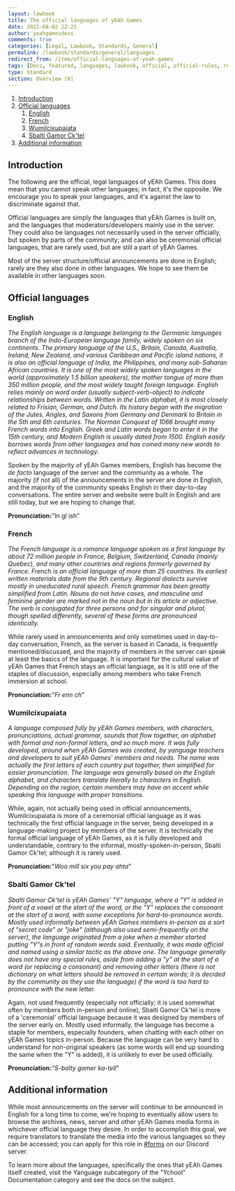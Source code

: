```yaml
---
layout: lawbook
title: The official languages of yEAh Games
date: 2022-08-02 22:21
author: yeahgamesdevs
comments: true
categories: [Legal, Lawbook, Standards, General]
permalink: /lawbook/standards/general/languages
redirect_from: /item/official-languages-of-yeah-games
tags: [Docs, featured, languages, lawbook, official, official-rules, rule-docs, rules, Rules/lawbook, Yanguage]
type: Standard
section: Overview [0]
---
```

<!-- wp:table-of-contents {"headings":[{"content":"Introduction","level":2,"link":"https://yeaharchives.wordpress.com/2022/08/02/the-official-languages-of-yeah-games/#introduction"},{"content":"Official languages","level":2,"link":"https://yeaharchives.wordpress.com/2022/08/02/the-official-languages-of-yeah-games/#official-languages"},{"content":"English","level":3,"link":"https://yeaharchives.wordpress.com/2022/08/02/the-official-languages-of-yeah-games/#english"},{"content":"French","level":3,"link":"https://yeaharchives.wordpress.com/2022/08/02/the-official-languages-of-yeah-games/#french"},{"content":"Wumilcixupaiata","level":3,"link":"https://yeaharchives.wordpress.com/2022/08/02/the-official-languages-of-yeah-games/#wumilcixupaiata"},{"content":"Sbalti Gamor Ck'tel","level":3,"link":"https://yeaharchives.wordpress.com/2022/08/02/the-official-languages-of-yeah-games/#sbalti-gamor-ck-tel"},{"content":"Additional information","level":2,"link":"https://yeaharchives.wordpress.com/2022/08/02/the-official-languages-of-yeah-games/#additional-information"}]} -->
<ol><li><a class="wp-block-table-of-contents__entry" href="https://yeaharchives.wordpress.com/2022/08/02/the-official-languages-of-yeah-games/#introduction">Introduction</a></li><li><a class="wp-block-table-of-contents__entry" href="https://yeaharchives.wordpress.com/2022/08/02/the-official-languages-of-yeah-games/#official-languages">Official languages</a><ol><li><a class="wp-block-table-of-contents__entry" href="https://yeaharchives.wordpress.com/2022/08/02/the-official-languages-of-yeah-games/#english">English</a></li><li><a class="wp-block-table-of-contents__entry" href="https://yeaharchives.wordpress.com/2022/08/02/the-official-languages-of-yeah-games/#french">French</a></li><li><a class="wp-block-table-of-contents__entry" href="https://yeaharchives.wordpress.com/2022/08/02/the-official-languages-of-yeah-games/#wumilcixupaiata">Wumilcixupaiata</a></li><li><a class="wp-block-table-of-contents__entry" href="https://yeaharchives.wordpress.com/2022/08/02/the-official-languages-of-yeah-games/#sbalti-gamor-ck-tel">Sbalti Gamor Ck'tel</a></li></ol></li><li><a class="wp-block-table-of-contents__entry" href="https://yeaharchives.wordpress.com/2022/08/02/the-official-languages-of-yeah-games/#additional-information">Additional information</a></li></ol>
<!-- /wp:table-of-contents -->

<!-- wp:heading -->
<h2 id="introduction">Introduction</h2>
<!-- /wp:heading -->

<!-- wp:paragraph -->
<p>The following are the official, legal languages of yEAh Games. This does mean that you cannot speak other languages; in fact, it's the opposite: We encourage you to speak your languages, and it's against the law to discriminate against that.</p>
<!-- /wp:paragraph -->

<!-- wp:paragraph -->
<p>Official languages are simply the languages that yEAh Games is built on, and the languages that moderators/developers mainly use in the server. They could also be languages not necessarily used in the server officially, but spoken by parts of the community; and can also be ceremonial official languages, that are rarely used, but are still a part of yEAh Games.</p>
<!-- /wp:paragraph -->

<!-- wp:paragraph -->
<p>Most of the server structure/official announcements are done in English; rarely are they also done in other languages. We hope to see them be available in other languages soon.</p>
<!-- /wp:paragraph -->

<!-- wp:heading -->
<h2 id="official-languages">Official languages</h2>
<!-- /wp:heading -->

<!-- wp:heading {"level":3} -->
<h3 id="english">English</h3>
<!-- /wp:heading -->

<!-- wp:paragraph -->
<p><em>The English language is a language belonging to the Germanic languages branch of the Indo-European language family, widely spoken on six continents. The primary language of the U.S., Britain, Canada, Australia, Ireland, New Zealand, and various Caribbean and Pacific island nations, it is also an official language of India, the Philippines, and many sub-Saharan African countries. It is one of the most widely spoken languages in the world (approximately 1.5 billion speakers), the mother tongue of more than 350 million people, and the most widely taught foreign language. English relies mainly on word order (usually subject-verb-object) to indicate relationships between words. Written in the Latin alphabet, it is most closely related to Frisian, German, and Dutch. Its history began with the migration of the Jutes, Angles, and Saxons from Germany and Denmark to Britain in the 5th and 6th centuries. The Norman Conquest of 1066 brought many French words into English. Greek and Latin words began to enter it in the 15th century, and Modern English is usually dated from 1500. English easily borrows words from other languages and has coined many new words to reflect advances in technology.</em></p>
<!-- /wp:paragraph -->

<!-- wp:paragraph -->
<p>Spoken by the majority of yEAh Games members, English has become the <em>de facto</em> language of the server and the community as a whole. The majority (if not all) of the announcements in the server are done in English, and the majority of the community speaks English in their day-to-day conversations. The entire server and website were built in English and are still today, but we are hoping to change that.</p>
<!-- /wp:paragraph -->

<!-- wp:paragraph {"fontSize":"small"} -->
<p class="has-small-font-size"><strong>Pronunciation:</strong>"In gl ish"</p>
<!-- /wp:paragraph -->

<!-- wp:heading {"level":3} -->
<h3 id="french">French</h3>
<!-- /wp:heading -->

<!-- wp:paragraph -->
<p><em>The French language is a romance language spoken as a first language by about 72 million people in France, Belgium, Switzerland, Canada (mainly Quebec), and many other countries and regions formerly governed by France. French is an official language of more than 25 countries. Its earliest written materials date from the 9th century. Regional dialects survive mostly in uneducated rural speech. French grammar has been greatly simplified from Latin. Nouns do not have cases, and masculine and feminine gender are marked not in the noun but in its article or adjective. The verb is conjugated for three persons and for singular and plural; though spelled differently, several of these forms are pronounced identically.</em></p>
<!-- /wp:paragraph -->

<!-- wp:paragraph -->
<p>While rarely used in announcements and only sometimes used in day-to-day conversation, French, as the server is based in Canada, is frequently mentioned/discussed, and the majority of members in the server can speak at least the basics of the language. It is important for the cultural value of yEAh Games that French stays an official language, as it is still one of the staples of discussion, especially among members who take French immersion at school.</p>
<!-- /wp:paragraph -->

<!-- wp:paragraph {"fontSize":"small"} -->
<p class="has-small-font-size"><strong>Pronunciation:</strong>"<em>Fr enn ch</em>"</p>
<!-- /wp:paragraph -->

<!-- wp:heading {"level":3} -->
<h3 id="wumilcixupaiata"><strong>Wumilcixupaiata</strong></h3>
<!-- /wp:heading -->

<!-- wp:paragraph -->
<p><em>A language composed fully by yEAh Games members, with characters, pronunciations, actual grammar,  sounds that flow together, an alphabet with formal and non-formal letters, and so much more. It was fully developed, around when yEAh Games was created, by yanguage teachers and developers to suit yEAh Games' members and needs. The name was actually the first letters of each country put together, then simplified for easier pronunciation. The language was generally based on the English alphabet, and characters translate literally to characters in English. Depending on the region, certain members may have an accent while speaking this language with proper transitions.</em></p>
<!-- /wp:paragraph -->

<!-- wp:paragraph -->
<p>While, again, not actually being used in official announcements, Wumilcixupaiata is more of a ceremonial official language as it was technically the first official language in the server, being developed in a language-making project by members of the server. It is technically the formal official language of yEAh Games, as it is fully developed and understandable, contrary to the informal, mostly-spoken-in-person, Sbalti Gamor Ck'tel; although it is rarely used.</p>
<!-- /wp:paragraph -->

<!-- wp:paragraph {"fontSize":"small"} -->
<p class="has-small-font-size"><strong>Pronunciation:</strong>"<em>Woo mill six you pay ahta</em>"</p>
<!-- /wp:paragraph -->

<!-- wp:heading {"level":3} -->
<h3 id="sbalti-gamor-ck-tel">Sbalti Gamor Ck'tel</h3>
<!-- /wp:heading -->

<!-- wp:paragraph -->
<p><em>Sbalti Gamor Ck'tel is yEAh Games' "Y" language, where a "Y" is added in front of a vowel at the start of the word, or the "Y" replaces the consonant at the start of a word, with some exceptions for hard-to-pronounce words. Mostly used informally between yEAh Games members in-person as a sort of "secret code" or "joke" (although also used semi-frequently on the server), the language originated from a joke when a member started putting "Y"s in front of random words said. Eventually, it was made official and named using a similar tactic as the above one. The language generally does not have any special rules, aside from adding a "y" at the start of a word (or replacing a consonant) and removing other letters (there is not dictionary on what letters should be removed in certain words; it is decided by the community as they use the language) if the word is too hard to pronounce with the new letter.</em></p>
<!-- /wp:paragraph -->

<!-- wp:paragraph -->
<p>Again, not used frequently (especially not officially; it is used somewhat often by members both in-person and online), Sbalti Gamor Ck'tel is more of a 'ceremonial' official language because it was designed by members of the server early on. Mostly used informally, the language has become a staple for members, especially founders, when chatting with each other on yEAh Games topics in-person. Because the language can be very hard to understand for non-original speakers (as some words will end up sounding the same when the "Y" is added), it is unlikely to ever be used officially.</p>
<!-- /wp:paragraph -->

<!-- wp:paragraph {"fontSize":"small"} -->
<p class="has-small-font-size"><strong>Pronunciation:</strong><em>"S-balty gamer ka-tell</em>"</p>
<!-- /wp:paragraph -->

<!-- wp:heading -->
<h2 id="additional-information">Additional information</h2>
<!-- /wp:heading -->

<!-- wp:paragraph -->
<p>While most announcements on the server will continue to be announced in English for a long time to come, we're hoping to eventually allow users to browse the archives, news, server and other yEAh Games media forms in whichever official language they desire. In order to accomplish this goal, we require translators to translate the media into the various languages so they can be accessed; you can apply for this role in <a href="https://discord.com/channels/887052880782176266/959798642737303563">#forms</a> on our Discord server.</p>
<!-- /wp:paragraph -->

<!-- wp:paragraph -->
<p>To learn more about the languages, specifically the ones that yEAh Games itself created, visit the Yanguage subcategory of the "Ychool" Documentation category and see the docs on the subject.</p>
<!-- /wp:paragraph -->
